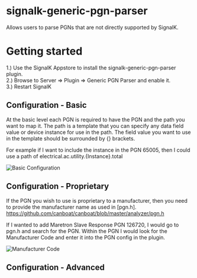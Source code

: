 # signalk-generic-pgn-parser
Allows users to parse PGNs that are not directly supported by SignalK.

# Getting started
1.) Use the SignalK Appstore to install the signalk-generic-pgn-parser plugin.<br/>
2.) Browse to Server => Plugin => Generic PGN Parser and enable it.<br/>
3.) Restart SignalK<br/>

## Configuration - Basic
At the basic level each PGN is required to have the PGN and the path you want to map it. The path is a template that you can specify any data field value or device instance for use in the path. The field value you want to use in the template should be surrounded by {} brackets.<br/>

For example if I want to include the instance in the PGN 65005, then I could use a path of electrical.ac.utility.{Instance}.total

![Basic Configuration](https://user-images.githubusercontent.com/30420708/76558583-8b536c80-646b-11ea-8cad-eddc7d9dbfb1.png)

## Configuration - Proprietary
If the PGN you wish to use is proprietary to a manufacturer, then you need to provide the manufacturer name as used in [pgn.h]. https://github.com/canboat/canboat/blob/master/analyzer/pgn.h

If I wanted to add Maretron Slave Response PGN 126720, I would go to pgn.h and search for the PGN. Within the PGN I would look for the Manufacturer Code and enter it into the PGN config in the plugin.

![Manufacturer Code](https://user-images.githubusercontent.com/30420708/76559374-0a957000-646d-11ea-9d9a-51bc3baa144a.png)

## Configuration - Advanced
